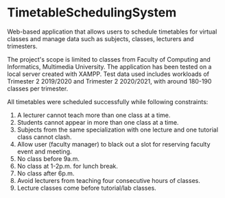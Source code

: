 # TimetableSchedulingSystem
Web-based application that allows users to schedule timetables for virtual classes and manage data such as subjects, classes, lecturers and trimesters.

The project's scope is limited to classes from Faculty of Computing and Informatics, Multimedia University. The application has been tested on a local server created with XAMPP.
Test data used includes workloads of Trimester 2 2019/2020 and Trimester 2 2020/2021, with around 180-190 classes per trimester.

All timetables were scheduled successfully while following constraints:
1. A lecturer cannot teach more than one class at a time.
2. Students cannot appear in more than one class at a time.
3. Subjects from the same specialization with one lecture and one tutorial class
cannot clash.
4. Allow user (faculty manager) to black out a slot for reserving faculty event
and meeting.
5. No class before 9a.m.
6. No class at 1-2p.m. for lunch break.
7. No class after 6p.m.
8. Avoid lecturers from teaching four consecutive hours of classes.
9. Lecture classes come before tutorial/lab classes.
